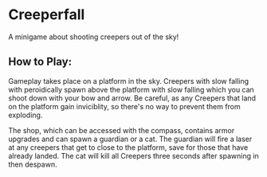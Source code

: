 # Creeperfall
A minigame about shooting creepers out of the sky!

## How to Play:
Gameplay takes place on a platform in the sky. Creepers with slow falling with peroidically spawn above the platform with slow falling which you can shoot down with your bow and arrow. Be careful, as any Creepers that land on the platform gain inviciblity, so there's no way to prevent them from exploding.

The shop, which can be accessed with the compass, contains armor upgrades and can spawn a guardian or a cat. The guardian will fire a laser at any creepers that get to close to the platform, save for those that have already landed. The cat will kill all Creepers three seconds after spawning in then despawn.
